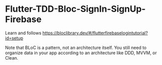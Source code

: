 # Flutter-TDD-Bloc-SignIn-SignUp-Firebase
Learn and follows https://bloclibrary.dev/#/flutterfirebaselogintutorial?id=setup


Note that BLoC is a pattern, not an architecture itself. You still need to organize data in your app according to an architecture like DDD, MVVM, or Clean. 
